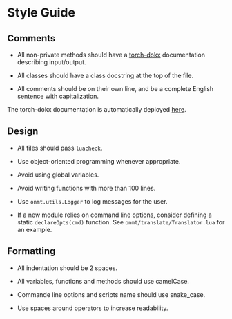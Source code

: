 # Style Guide

## Comments

* All non-private methods should have a [torch-dokx](https://github.com/deepmind/torch-dokx/blob/master/doc/usage.md) documentation describing input/output.

* All classes should have a class docstring at the top of the file.

* All comments should be on their own line, and be a complete English sentence with capitalization.

The torch-dokx documentation is automatically deployed [here](http://opennmt.net/OpenNMT/).

## Design

* All files should pass `luacheck`.

* Use object-oriented programming whenever appropriate.

* Avoid using global variables.

* Avoid writing functions with more than 100 lines.

* Use `onmt.utils.Logger` to log messages for the user.

* If a new module relies on command line options, consider defining a static `declareOpts(cmd)` function. See `onmt/translate/Translator.lua` for an example.

## Formatting

* All indentation should be 2 spaces.

* All variables, functions and methods should use camelCase.

* Commande line options and scripts name should use snake_case.

* Use spaces around operators to increase readability.
